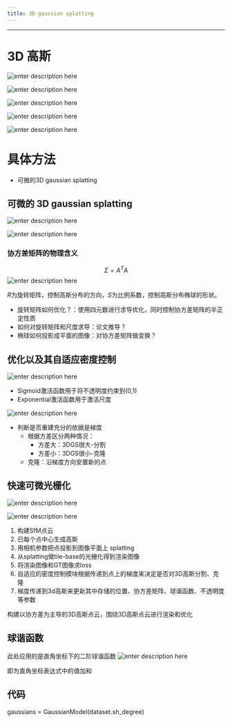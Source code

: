 ```yaml
---
title: 3D gaussian splatting
---
```


-----
# 3D 高斯

![enter description here](./images/1706059741442.png)

![enter description here](./images/1706065827816.png)


![enter description here](./images/1706065959207.png)

![enter description here](./images/1706067055903.png)

![enter description here](./images/1706067269543.png)
# 具体方法
- 可微的3D gaussian splatting

## 可微的 3D gaussian splatting


![enter description here](./images/1706092433415.png)



![enter description here](./images/1706092536792.png)

### 协方差矩阵的物理含义
$$\Sigma = A^TA$$
![enter description here](./images/1706092730833.png)

$R$为旋转矩阵，控制高斯分布的方向，$S$为比例系数，控制高斯分布椭球的形状。

- 旋转矩阵如何优化？：使用四元数进行求导优化，同时控制协方差矩阵的半正定性质
- 如何对旋转矩阵和尺度求导：论文推导？
- 椭球如何投影成平面的图像：对协方差矩阵做变换？

## 优化以及其自适应密度控制

![enter description here](./images/1706093481825.png)

- Sigmoid激活函数用于将不透明度约束到(0,1)
- Exponential激活函数用于激活尺度

![enter description here](./images/1706093600508.png)

- 判断是否重建充分的依据是梯度
	- 根据方差区分两种情况：
		- 方差大：3DGS很大-分割
		- 方差小：3DGS很小-克隆
	- 克隆：沿梯度方向安置新的点


## 快速可微光栅化

![enter description here](./images/1706093989378.png)


![enter description here](./images/1706095319658.png)

1. 构建SfM点云
2. 已每个点中心生成高斯
3. 用相机参数把点投影到图像平面上 splatting
4. 从splatting做tile-base的光栅化得到渲染图像
5. 将渲染图像和GT图像求loss
6. 自适应的密度控制模块根据传递到点上的梯度来决定是否对3D高斯分割、克隆
7. 梯度传递到3d高斯来更新其中存储的位置、协方差矩阵、球谐函数、不透明度等参数

构建以协方差为主导的3D高斯点云，围绕3D高斯点云进行渲染和优化







## 球谐函数
此处应用的是直角坐标下的二阶球谐函数
![enter description here](./images/1706169264159.png)



即为直角坐标表达式中的值加和

## 代码
gaussians = GaussianModel(dataset.sh_degree)







